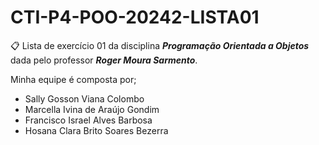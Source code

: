 # CTI-P4-POO-20242-LISTA01
📋 Lista de exercício 01 da disciplina ***Programação Orientada a Objetos*** dada pelo professor ***Roger Moura Sarmento***.

Minha equipe é composta por;
- Sally Gosson Viana Colombo
- Marcella Ivina de Araújo Gondim
- Francisco Israel Alves Barbosa
- Hosana Clara Brito Soares Bezerra
